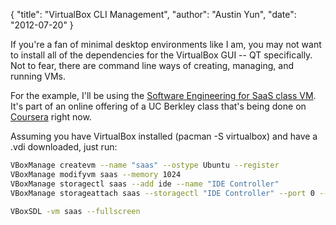 {
    "title": "VirtualBox CLI Management",
    "author": "Austin Yun",
    "date": "2012-07-20"
}

If you're a fan of minimal desktop environments like I am, you may not want to
install all of the dependencies for the VirtualBox GUI -- QT specifically. Not
to fear, there are command line ways of creating, managing, and running VMs.

For the example, I'll be using the [Software Engineering for SaaS class VM][1].
It's part of an online offering of a UC Berkley class that's being done on
[Coursera][2] right now.

Assuming you have VirtualBox installed (pacman -S virtualbox) and have a .vdi
downloaded, just run:
```bash
VBoxManage createvm --name "saas" --ostype Ubuntu --register
VBoxManage modifyvm saas --memory 1024
VBoxManage storagectl saas --add ide --name "IDE Controller"
VBoxManage storageattach saas --storagectl "IDE Controller" --port 0 --device 0 --type hdd --medium saasbook-vm-0.8.5.vdi

VBoxSDL -vm saas --fullscreen
```
[1]: http://class.coursera.org/saas-2012-003/class/index
[2]: http://www.coursera.org/

